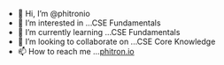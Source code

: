 - 👋 Hi, I’m @phitronio
- 👀 I’m interested in ...CSE Fundamentals 
- 🌱 I’m currently learning ...CSE Fundamentals
- 💞️ I’m looking to collaborate on ...CSE Core Knowledge
- 📫 How to reach me ...[phitron.io](https://phitron.io/)

<!---
phitronio/phitronio is a ✨ special ✨ repository because its `README.md` (this file) appears on your GitHub profile.
You can click the Preview link to take a look at your changes.
--->
